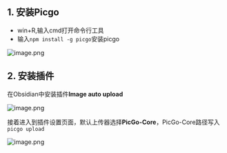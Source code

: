 ## 1. 安装Picgo

- win+R,输入cmd打开命令行工具
- 输入`npm install -g picgo`安装picgo

![image.png](https://s2.loli.net/2024/04/09/fPoQWSMh96j4tL1.png)

## 2. 安装插件

在Obsidian中安装插件**Image auto upload**

![image.png](https://s2.loli.net/2024/04/09/T96czJI8Fu5MdNy.png)

接着进入到插件设置页面，默认上传器选择**PicGo-Core**，PicGo-Core路径写入`picgo upload`

![image.png](https://s2.loli.net/2024/04/09/kCfqXwE3NPAOsFK.png)
